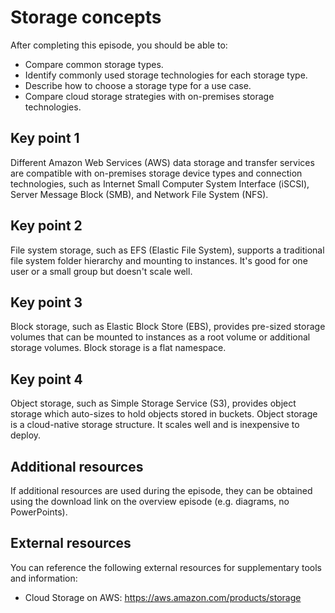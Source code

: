 # Storage concepts

After completing this episode, you should be able to:

+ Compare common storage types.
+ Identify commonly used storage technologies for each storage type.
+ Describe how to choose a storage type for a use case.
+ Compare cloud storage strategies with on-premises storage technologies.

## Key point 1

Different Amazon Web Services (AWS) data storage and transfer services are compatible with on-premises storage device types and connection technologies, such as Internet Small Computer System Interface (iSCSI), Server Message Block (SMB), and Network File System (NFS).

## Key point 2

File system storage, such as EFS (Elastic File System), supports a traditional file system folder hierarchy and mounting to instances. It's good for one user or a small group but doesn't scale well.

## Key point 3

Block storage, such as Elastic Block Store (EBS), provides pre-sized storage volumes that can be mounted to instances as a root volume or additional storage volumes. Block storage is a flat namespace.

## Key point 4
 
Object storage, such as Simple Storage Service (S3), provides object storage which auto-sizes to hold objects stored in buckets. Object storage is a cloud-native storage structure. It scales well and is inexpensive to deploy.

## Additional resources

If additional resources are used during the episode, they can be obtained using the download link on the overview episode (e.g. diagrams, no PowerPoints).

## External resources

You can reference the following external resources for supplementary tools and information:

+ Cloud Storage on AWS: <https://aws.amazon.com/products/storage>
